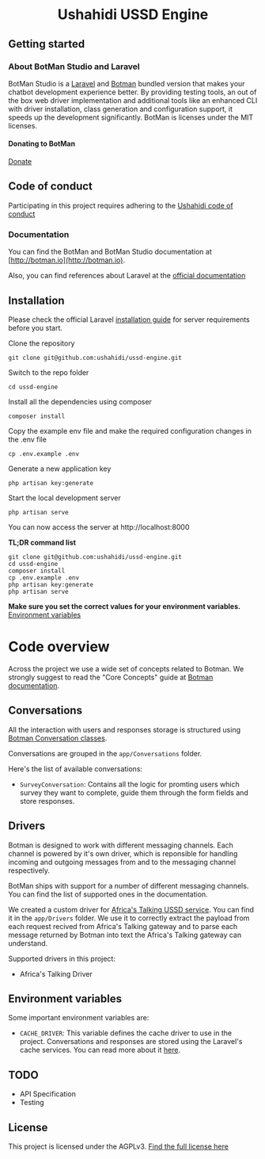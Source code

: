 <h1 align="center">Ushahidi USSD Engine</h1>

## Getting started

### About BotMan Studio and Laravel

BotMan Studio is a [Laravel](https://laravel.com)  and [Botman](http://botman.io) bundled version that makes your chatbot development experience better. By providing testing tools, an out of the box web driver implementation and additional tools like an enhanced CLI with driver installation, class generation and configuration support, it speeds up the development significantly.
BotMan is licenses under the MIT licenses.

#### Donating to BotMan
[Donate](https://www.paypal.com/cgi-bin/webscr?cmd=_donations&business=m%2epociot%40googlemail%2ecom&lc=CY&item_name=BotMan&no_note=0&currency_code=EUR&bn=PP%2dDonationsBF%3abtn_donateCC_LG%2egif%3aNonHostedGuest)

## Code of conduct
Participating in this project requires adhering to the [Ushahidi code of conduct](https://docs.ushahidi.com/platform-developer-documentation/code-of-conduct)

### Documentation

You can find the BotMan and BotMan Studio documentation at [http://botman.io](http://botman.io).

Also, you can find references about Laravel at the [official documentation](https://laravel.com/docs/5.7)

## Installation

Please check the official Laravel [installation guide](https://laravel.com/docs/5.7/installation#installation) for server requirements before you start. 


Clone the repository

    git clone git@github.com:ushahidi/ussd-engine.git

Switch to the repo folder

    cd ussd-engine

Install all the dependencies using composer

    composer install

Copy the example env file and make the required configuration changes in the .env file

    cp .env.example .env

Generate a new application key

    php artisan key:generate

Start the local development server

    php artisan serve

You can now access the server at http://localhost:8000

**TL;DR command list**

    git clone git@github.com:ushahidi/ussd-engine.git
    cd ussd-engine
    composer install
    cp .env.example .env
    php artisan key:generate
    php artisan serve
    
**Make sure you set the correct values for your environment variables.** [Environment variables](#environment-variables)

# Code overview

Across the project we use a wide set of concepts related to Botman. We strongly suggest to read the "Core Concepts" guide at [Botman documentation](https://botman.io/2.0/welcome).

## Conversations

All the interaction with users and responses storage is structured using [Botman Conversation classes](https://botman.io/2.0/conversations).

Conversations are grouped in the `app/Conversations` folder.

Here's the list of available conversations:

- `SurveyConversation`: Contains all the logic for promting users which survey they want to complete, guide them through the form fields and store responses.


## Drivers

Botman is designed to work with different messaging channels.
Each channel is powered by it's own driver, which is reponsible for handling incoming and outgoing messages from and to the messaging channel respectively.

BotMan ships with support for a number of different messaging channels. You can find the list of supported ones in the documentation.

We created a custom driver for [Africa's Talking USSD service](https://africastalking.com/ussd). You can find it in the `app/Drivers` folder. We use it to correctly extract the payload from each request recived from Africa's Talking gateway and to parse each message returned by Botman into text the Africa's Talking gateway can understand.

Supported drivers in this project:
- Africa's Talking Driver


## Environment variables
Some important environment variables are:
- `CACHE_DRIVER`: This variable defines the cache driver to use in the project. Conversations and responses are stored using the Laravel's cache services. You can read more about it [here](https://laravel.com/docs/5.7/cache).


## TODO
 - API Specification
 - Testing
 
 ## License 
 This project is licensed under the AGPLv3. [Find the full license here](LICENSE.md)

